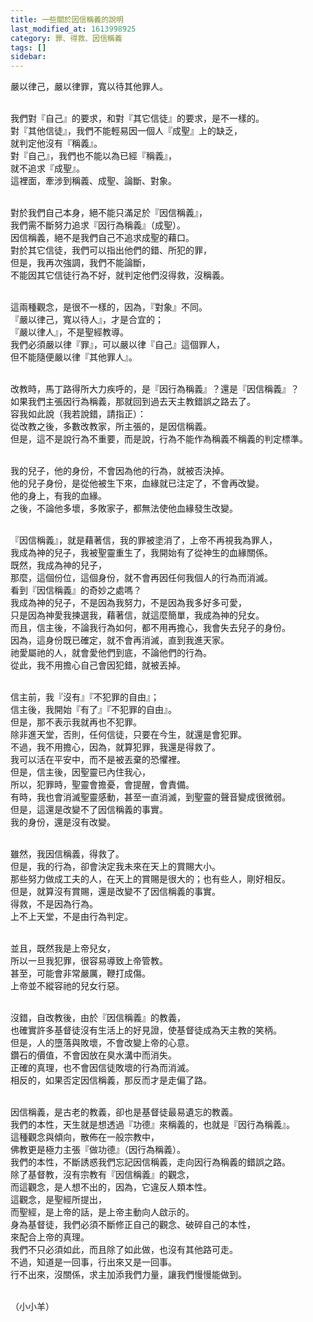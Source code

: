 ```yaml
---
title: 一些關於因信稱義的說明
last_modified_at: 1613998925
category: 罪、得救、因信稱義
tags: []
sidebar: 
---
```


<p>嚴以律己，嚴以律罪，寬以待其他罪人。</p>
<p><br/>
我們對『自己』的要求，和對『其它信徒』的要求，是不一樣的。<br/>
對『其他信徒』，我們不能輕易因一個人『成聖』上的缺乏，<br/>
就判定他沒有『稱義』。<br/>
對『自己』，我們也不能以為已經『稱義』，<br/>
就不追求『成聖』。<br/>
這裡面，牽涉到稱義、成聖、論斷、對象。</p>
<p><br/>
對於我們自己本身，絕不能只滿足於『因信稱義』，<br/>
我們需不斷努力追求『因行為稱義』（成聖）。<br/>
因信稱義，絕不是我們自己不追求成聖的藉口。<br/>
對於其它信徒，我們可以指出他們的錯、所犯的罪，<br/>
但是，我再次強調，我們不能論斷，<br/>
不能因其它信徒行為不好，就判定他們沒得救，沒稱義。</p>
<p><br/>
這兩種觀念，是很不一樣的，因為，『對象』不同。<br/>
『嚴以律己，寬以待人』，才是合宜的；<br/>
『嚴以律人』，不是聖經教導。<br/>
我們必須嚴以律『罪』，可以嚴以律『自己』這個罪人，<br/>
但不能隨便嚴以律『其他罪人』。</p>
<p><br/>
改教時，馬丁路得所大力疾呼的，是『因行為稱義』？還是『因信稱義』？<br/>
如果我們主張因行為稱義，那就回到過去天主教錯誤之路去了。<br/>
容我如此說（我若說錯，請指正）：<br/>
從改教之後，多數改教家，所主張的，是因信稱義。<br/>
但是，這不是說行為不重要，而是說，行為不能作為稱義不稱義的判定標準。</p>
<p><br/>
我的兒子，他的身份，不會因為他的行為，就被否決掉。<br/>
他的兒子身份，是從他被生下來，血緣就已注定了，不會再改變。<br/>
他的身上，有我的血緣。<br/>
之後，不論他多壞，多敗家子，都無法使他血緣發生改變。</p>
<p><br/>
『因信稱義』，就是藉著信，我的罪被塗消了，上帝不再視我為罪人，<br/>
我成為神的兒子，我被聖靈重生了，我開始有了從神生的血緣關係。<br/>
既然，我成為神的兒子，<br/>
那麼，這個份位，這個身份，就不會再因任何我個人的行為而消滅。<br/>
看到『因信稱義』的奇妙之處嗎？<br/>
我成為神的兒子，不是因為我努力，不是因為我多好多可愛，<br/>
只是因為神愛我揀選我，藉著信，就這麼簡單，我成為神的兒女。<br/>
而且，信主後，不論我行為如何，都不用再擔心，我會失去兒子的身份。<br/>
因為，這身份既已確定，就不會再消滅，直到我進天家。<br/>
祂愛屬祂的人，就會愛他們到底，不論他們的行為。<br/>
從此，我不用擔心自己會因犯錯，就被丟掉。</p>
<p><br/>
信主前，我『沒有』『不犯罪的自由』；<br/>
信主後，我開始『有了』『不犯罪的自由』。<br/>
但是，那不表示我就再也不犯罪。<br/>
除非進天堂，否則，任何信徒，只要在今生，就還是會犯罪。<br/>
不過，我不用擔心，因為，就算犯罪，我還是得救了。<br/>
我可以活在平安中，而不是被丟棄的恐懼裡。<br/>
但是，信主後，因聖靈已內住我心，<br/>
所以，犯罪時，聖靈會擔憂，會提醒，會責備。<br/>
有時，我也會消滅聖靈感動，甚至一直消滅，到聖靈的聲音變成很微弱。<br/>
但是，這還是改變不了因信稱義的事實。<br/>
我的身份，還是沒有改變。</p>
<p><br/>
雖然，我因信稱義，得救了。<br/>
但是，我的行為，卻會決定我未來在天上的賞賜大小。<br/>
那些努力做成工夫的人，在天上的賞賜是很大的；也有些人，剛好相反。<br/>
但是，就算沒有賞賜，還是改變不了因信稱義的事實。<br/>
得救，不是因為行為。<br/>
上不上天堂，不是由行為判定。</p>
<p><br/>
並且，既然我是上帝兒女，<br/>
所以一旦我犯罪，很容易導致上帝管教。<br/>
甚至，可能會非常嚴厲，鞭打成傷。<br/>
上帝並不縱容祂的兒女行惡。</p>
<p><br/>
沒錯，自改教後，由於『因信稱義』的教義，<br/>
也確實許多基督徒沒有生活上的好見證，使基督徒成為天主教的笑柄。<br/>
但是，人的墮落與敗壞，不會改變上帝的心意。<br/>
鑽石的價值，不會因放在臭水溝中而消失。<br/>
正確的真理，也不會因信徒敗壞的行為而消滅。<br/>
相反的，如果否定因信稱義，那反而才是走偏了路。</p>
<p><br/>
因信稱義，是古老的教義，卻也是基督徒最易遺忘的教義。<br/>
我們的本性，天生就是想透過『功德』來稱義的，也就是『因行為稱義』。<br/>
這種觀念與傾向，散佈在一般宗教中，<br/>
佛教更是極力主張『做功德』（因行為稱義）。<br/>
我們的本性，不斷誘惑我們忘記因信稱義，走向因行為稱義的錯誤之路。<br/>
除了基督教，沒有宗教有『因信稱義』的觀念，<br/>
而這觀念，是人想不出的，因為，它違反人類本性。<br/>
這觀念，是聖經所提出，<br/>
而聖經，是上帝的話，是上帝主動向人啟示的。<br/>
身為基督徒，我們必須不斷修正自己的觀念、破碎自己的本性，<br/>
來配合上帝的真理。<br/>
我們不只必須如此，而且除了如此做，也沒有其他路可走。<br/>
不過，知道是一回事，行出來又是一回事。<br/>
行不出來，沒關係，求主加添我們力量，讓我們慢慢能做到。</p>
<p><br/>
（小小羊）</p>
